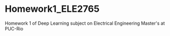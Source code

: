 # Homework1_ELE2765
Homework 1 of Deep Learning subject on Electrical Engineering Master's at PUC-Rio
